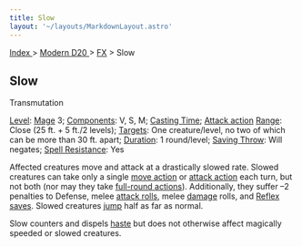 ```yaml
---
title: Slow
layout: '~/layouts/MarkdownLayout.astro'
---
```


[ Index ](/) > [ Modern D20 ](/modern.d20.srd) > [FX](/modern.d20.srd/fx) > Slow

## Slow

Transmutation

[Level](/modern.d20.srd/fx/level):
[Mage](/modern.d20.srd/classes/advanced/mage) 3;
[Components](/modern.d20.srd/fx/components): V, S, M; [Casting Time](/modern.d20.srd/fx/casting.time); [Attack action](/modern.d20.srd/combat/attack.actions)
[Range](/modern.d20.srd/fx/range): Close (25 ft. + 5 ft./2 levels);
[Targets](/modern.d20.srd/fx/target): One creature/level, no two of which can
be more than 30 ft. apart; [Duration](/modern.d20.srd/fx/duration): 1
round/level; [Saving Throw](/modern.d20.srd/basics/saving.throws): Will
negates; [Spell Resistance](/modern.d20.srd/special.abilities/spell.resistance): Yes

Affected creatures move and attack at a drastically slowed rate. Slowed
creatures can take only a single [move action](/modern.d20.srd/combat/move.actions) or [attack action](/modern.d20.srd/combat/attack.actions) each turn, but not both (nor
may they take [full-round actions](/modern.d20.srd/combat/full.round.actions)). Additionally, they
suffer –2 penalties to Defense, melee [attack rolls](/modern.d20.srd/combat/attack.roll), melee
[damage](/modern.d20.srd/combat/damage) rolls, and [Reflex saves](/modern.d20.srd/basics/saving.throws). Slowed creatures
[jump](/modern.d20.srd/skills/jump) half as far as normal.

Slow counters and dispels [haste](/modern.d20.srd/fx/haste) but does not
otherwise affect magically speeded or slowed creatures.

